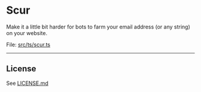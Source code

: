 # Scur

Make it a little bit harder for bots to farm your email address (or any string) on your website.

File: [src/ts/scur.ts](../../src/ts/scur.ts)

---




## License

See [LICENSE.md](./LICENSE.md)
